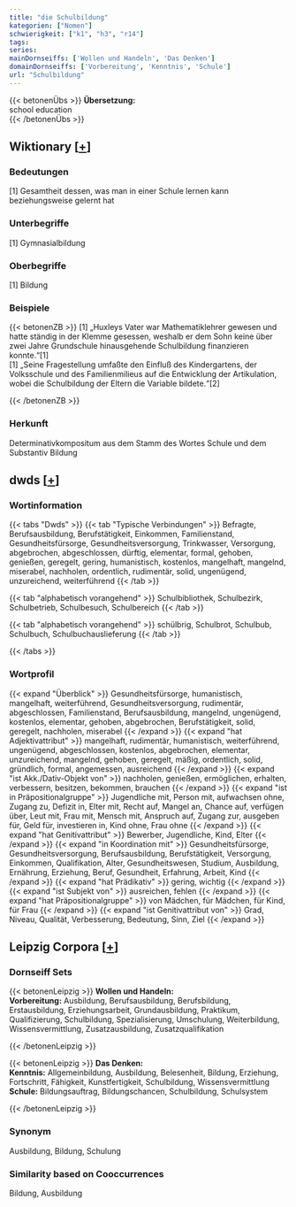```yaml
---
title: "die Schulbildung"
kategorien: ["Nomen"]
schwierigkeit: ["k1", "h3", "r14"]
tags:
series:
mainDornseiffs: ['Wollen und Handeln', 'Das Denken']
domainDornseiffs: ['Vorbereitung', 'Kenntnis', 'Schule']
url: "Schulbildung"
---
```


{{< betonenÜbs >}}
**Übersetzung:**  
school education  
{{< /betonenÜbs >}}

## Wiktionary [[+](https://de.wiktionary.org/wiki/Schulbildung)]

### Bedeutungen
[1] Gesamtheit dessen, was man in einer Schule lernen kann beziehungsweise gelernt hat  

### Unterbegriffe
[1] Gymnasialbildung  

### Oberbegriffe
[1] Bildung  

### Beispiele
{{< betonenZB >}}
[1] „Huxleys Vater war Mathematiklehrer gewesen und hatte ständig in der Klemme gesessen, weshalb er dem Sohn keine über zwei Jahre Grundschule hinausgehende Schulbildung finanzieren konnte.“[1]  
[1] „Seine Fragestellung umfaßte den Einfluß des Kindergartens, der Volksschule und des Familienmilieus auf die Entwicklung der Artikulation, wobei die Schulbildung der Eltern die Variable bildete.“[2]  

{{< /betonenZB >}}
### Herkunft
Determinativkompositum aus dem Stamm des Wortes Schule und dem Substantiv Bildung  



## dwds [[+](https://www.dwds.de/wb/Schulbildung)]

### Wortinformation
{{< tabs "Dwds" >}}
{{< tab "Typische Verbindungen" >}}
Befragte, Berufsausbildung, Berufstätigkeit, Einkommen, Familienstand, Gesundheitsfürsorge, Gesundheitsversorgung, Trinkwasser, Versorgung, abgebrochen, abgeschlossen, dürftig, elementar, formal, gehoben, genießen, geregelt, gering, humanistisch, kostenlos, mangelhaft, mangelnd, miserabel, nachholen, ordentlich, rudimentär, solid, ungenügend, unzureichend, weiterführend
{{< /tab >}}

{{< tab "alphabetisch vorangehend" >}}
Schulbibliothek, Schulbezirk, Schulbetrieb, Schulbesuch, Schulbereich
{{< /tab >}}

{{< tab "alphabetisch vorangehend" >}}
schülbrig, Schulbrot, Schulbub, Schulbuch, Schulbuchauslieferung
{{< /tab >}}

{{< /tabs >}}

### Wortprofil
{{< expand "Überblick" >}} Gesundheitsfürsorge, humanistisch, mangelhaft, weiterführend, Gesundheitsversorgung, rudimentär, abgeschlossen, Familienstand, Berufsausbildung, mangelnd, ungenügend, kostenlos, elementar, gehoben, abgebrochen, Berufstätigkeit, solid, geregelt, nachholen, miserabel {{< /expand >}}
{{< expand "hat Adjektivattribut" >}} mangelhaft, rudimentär, humanistisch, weiterführend, ungenügend, abgeschlossen, kostenlos, abgebrochen, elementar, unzureichend, mangelnd, gehoben, geregelt, mäßig, ordentlich, solid, gründlich, formal, angemessen, ausreichend {{< /expand >}}
{{< expand "ist Akk./Dativ-Objekt von" >}} nachholen, genießen, ermöglichen, erhalten, verbessern, besitzen, bekommen, brauchen {{< /expand >}}
{{< expand "ist in Präpositionalgruppe" >}} Jugendliche mit, Person mit, aufwachsen ohne, Zugang zu, Defizit in, Elter mit, Recht auf, Mangel an, Chance auf, verfügen über, Leut mit, Frau mit, Mensch mit, Anspruch auf, Zugang zur, ausgeben für, Geld für, investieren in, Kind ohne, Frau ohne {{< /expand >}}
{{< expand "hat Genitivattribut" >}} Bewerber, Jugendliche, Kind, Elter {{< /expand >}}
{{< expand "in Koordination mit" >}} Gesundheitsfürsorge, Gesundheitsversorgung, Berufsausbildung, Berufstätigkeit, Versorgung, Einkommen, Qualifikation, Alter, Gesundheitswesen, Studium, Ausbildung, Ernährung, Erziehung, Beruf, Gesundheit, Erfahrung, Arbeit, Kind {{< /expand >}}
{{< expand "hat Prädikativ" >}} gering, wichtig {{< /expand >}}
{{< expand "ist Subjekt von" >}} ausreichen, fehlen {{< /expand >}}
{{< expand "hat Präpositionalgruppe" >}} von Mädchen, für Mädchen, für Kind, für Frau {{< /expand >}}
{{< expand "ist Genitivattribut von" >}} Grad, Niveau, Qualität, Verbesserung, Bedeutung, Sinn, Ziel {{< /expand >}}

## Leipzig Corpora [[+](https://corpora.uni-leipzig.de/en/res?word=Schulbildung&corpusId=deu_newscrawl-public_2018)]

### Dornseiff Sets
{{< betonenLeipzig >}}
**Wollen und Handeln:**  
**Vorbereitung:** Ausbildung, Berufsausbildung, Berufsbildung, Erstausbildung, Erziehungsarbeit, Grundausbildung, Praktikum, Qualifizierung, Schulbildung, Spezialisierung, Umschulung, Weiterbildung, Wissensvermittlung, Zusatzausbildung, Zusatzqualifikation  

{{< /betonenLeipzig >}}


{{< betonenLeipzig >}}
**Das Denken:**  
**Kenntnis:** Allgemeinbildung, Ausbildung, Belesenheit, Bildung, Erziehung, Fortschritt, Fähigkeit, Kunstfertigkeit, Schulbildung, Wissensvermittlung  
**Schule:** Bildungsauftrag, Bildungschancen, Schulbildung, Schulsystem  

{{< /betonenLeipzig >}}

### Synonym
Ausbildung, Bildung, Schulung


### Similarity based on Cooccurrences
Bildung, Ausbildung

